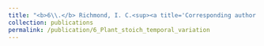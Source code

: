 ```yaml
---
title: "<b>6\\.</b> Richmond, I. C.<sup><a title='Corresponding author'>✉</a></sup>, Leroux, S. H., Vander Wal, E., Heckford, T. R., <u>Rizzuto, M.</u>, Balluffi-Fry, J., Kennah, J., Wiersma, Y. F. [*in review*]. **Temporal variation and its drivers in the elemental traits of four boreal plant species.**"
collection: publications
permalink: /publication/6_Plant_stoich_temporal_variation
---
```

